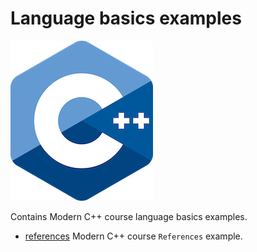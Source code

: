 # Language basics examples

![logo](../../../docs/pictures/logo.png)

Contains Modern C++ course language basics examples.

* [references](references/README.md) Modern C++ course `References` example.
